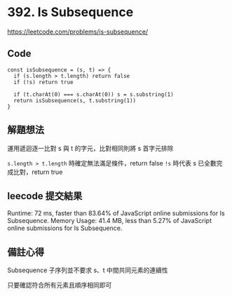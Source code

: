 # 392. Is Subsequence

<https://leetcode.com/problems/is-subsequence/>

## Code

```JS
const isSubsequence = (s, t) => {
  if (s.length > t.length) return false
  if (!s) return true

  if (t.charAt(0) === s.charAt(0)) s = s.substring(1)
  return isSubsequence(s, t.substring(1))
}
```

## 解題想法

運用遞迴逐一比對 s 與 t 的字元，比對相同則將 s 首字元排除

`s.length > t.length` 時確定無法滿足條件，return false
`!s` 時代表 s 已全數完成比對，return true

## leecode 提交結果

Runtime: 72 ms, faster than 83.64% of JavaScript online submissions for Is Subsequence.
Memory Usage: 41.4 MB, less than 5.27% of JavaScript online submissions for Is Subsequence.

## 備註心得

Subsequence 子序列並不要求 s、t 中間共同元素的連續性

只要確認符合所有元素且順序相同即可
